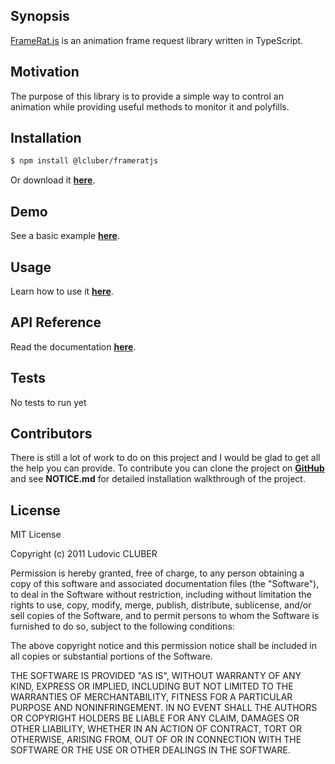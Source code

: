 ## Synopsis

[FrameRat.js](http://frameratjs.lcluber.com) is an animation frame request library written in TypeScript.

## Motivation

The purpose of this library is to provide a simple way to control an animation while providing useful methods to monitor it and polyfills.

## Installation

```bash
$ npm install @lcluber/frameratjs
```
Or download it **[here](http://frameratjs.lcluber.com/#download)**.

## Demo

See a basic example **[here](http://frameratjs.lcluber.com/#example)**.

## Usage

Learn how to use it **[here](http://frameratjs.lcluber.com/#source)**.

## API Reference

Read the documentation **[here](http://frameratjs.lcluber.com/doc/)**.

## Tests

No tests to run yet

## Contributors

There is still a lot of work to do on this project and I would be glad to get all the help you can provide.
To contribute you can clone the project on **[GitHub](https://github.com/LCluber/FrameRat.js)** and see  **NOTICE.md** for detailed installation walkthrough of the project.

## License

MIT License

Copyright (c) 2011 Ludovic CLUBER

Permission is hereby granted, free of charge, to any person obtaining a copy
of this software and associated documentation files (the "Software"), to deal
in the Software without restriction, including without limitation the rights
to use, copy, modify, merge, publish, distribute, sublicense, and/or sell
copies of the Software, and to permit persons to whom the Software is
furnished to do so, subject to the following conditions:

The above copyright notice and this permission notice shall be included in all
copies or substantial portions of the Software.

THE SOFTWARE IS PROVIDED "AS IS", WITHOUT WARRANTY OF ANY KIND, EXPRESS OR
IMPLIED, INCLUDING BUT NOT LIMITED TO THE WARRANTIES OF MERCHANTABILITY,
FITNESS FOR A PARTICULAR PURPOSE AND NONINFRINGEMENT. IN NO EVENT SHALL THE
AUTHORS OR COPYRIGHT HOLDERS BE LIABLE FOR ANY CLAIM, DAMAGES OR OTHER
LIABILITY, WHETHER IN AN ACTION OF CONTRACT, TORT OR OTHERWISE, ARISING FROM,
OUT OF OR IN CONNECTION WITH THE SOFTWARE OR THE USE OR OTHER DEALINGS IN THE
SOFTWARE.
